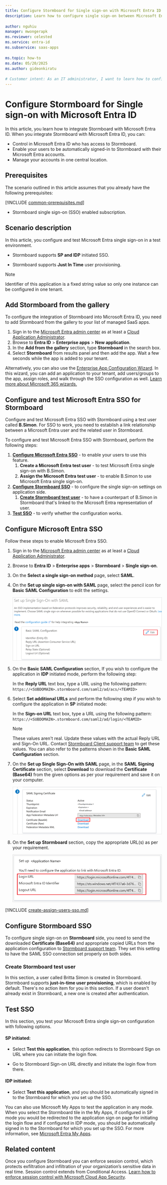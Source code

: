 ```yaml
---
title: Configure Stormboard for Single sign-on with Microsoft Entra ID
description: Learn how to configure single sign-on between Microsoft Entra ID and Stormboard.

author: nguhiu
manager: mwongerapk
ms.reviewer: celested
ms.service: entra-id
ms.subservice: saas-apps

ms.topic: how-to
ms.date: 05/20/2025
ms.author: gideonkiratu

# Customer intent: As an IT administrator, I want to learn how to configure single sign-on between Microsoft Entra ID and Stormboard so that I can control who has access to Stormboard, enable automatic sign-in with Microsoft Entra accounts, and manage my accounts in one central location.
---
```

# Configure Stormboard for Single sign-on with Microsoft Entra ID

In this article,  you learn how to integrate Stormboard with Microsoft Entra ID. When you integrate Stormboard with Microsoft Entra ID, you can:

* Control in Microsoft Entra ID who has access to Stormboard.
* Enable your users to be automatically signed-in to Stormboard with their Microsoft Entra accounts.
* Manage your accounts in one central location.

## Prerequisites
The scenario outlined in this article assumes that you already have the following prerequisites:

[!INCLUDE [common-prerequisites.md](~/identity/saas-apps/includes/common-prerequisites.md)]
* Stormboard single sign-on (SSO) enabled subscription.

## Scenario description

In this article,  you configure and test Microsoft Entra single sign-on in a test environment.

* Stormboard supports **SP and IDP** initiated SSO.

* Stormboard supports **Just In Time** user provisioning.

> [!NOTE]
> Identifier of this application is a fixed string value so only one instance can be configured in one tenant.

## Add Stormboard from the gallery

To configure the integration of Stormboard into Microsoft Entra ID, you need to add Stormboard from the gallery to your list of managed SaaS apps.

1. Sign in to the [Microsoft Entra admin center](https://entra.microsoft.com) as at least a [Cloud Application Administrator](~/identity/role-based-access-control/permissions-reference.md#cloud-application-administrator).
1. Browse to **Entra ID** > **Enterprise apps** > **New application**.
1. In the **Add from the gallery** section, type **Stormboard** in the search box.
1. Select **Stormboard** from results panel and then add the app. Wait a few seconds while the app is added to your tenant.

 Alternatively, you can also use the [Enterprise App Configuration Wizard](https://portal.office.com/AdminPortal/home?Q=Docs#/azureadappintegration). In this wizard, you can add an application to your tenant, add users/groups to the app, assign roles, and walk through the SSO configuration as well. [Learn more about Microsoft 365 wizards.](/microsoft-365/admin/misc/azure-ad-setup-guides)

<a name='configure-and-test-azure-ad-sso-for-stormboard'></a>

## Configure and test Microsoft Entra SSO for Stormboard

Configure and test Microsoft Entra SSO with Stormboard using a test user called **B.Simon**. For SSO to work, you need to establish a link relationship between a Microsoft Entra user and the related user in Stormboard.

To configure and test Microsoft Entra SSO with Stormboard, perform the following steps:

1. **[Configure Microsoft Entra SSO](#configure-azure-ad-sso)** - to enable your users to use this feature.
    1. **Create a Microsoft Entra test user** - to test Microsoft Entra single sign-on with B.Simon.
    1. **Assign the Microsoft Entra test user** - to enable B.Simon to use Microsoft Entra single sign-on.
1. **[Configure Stormboard SSO](#configure-stormboard-sso)** - to configure the single sign-on settings on application side.
    1. **[Create Stormboard test user](#create-stormboard-test-user)** - to have a counterpart of B.Simon in Stormboard that's linked to the Microsoft Entra representation of user.
1. **[Test SSO](#test-sso)** - to verify whether the configuration works.

<a name='configure-azure-ad-sso'></a>

## Configure Microsoft Entra SSO

Follow these steps to enable Microsoft Entra SSO.

1. Sign in to the [Microsoft Entra admin center](https://entra.microsoft.com) as at least a [Cloud Application Administrator](~/identity/role-based-access-control/permissions-reference.md#cloud-application-administrator).
1. Browse to **Entra ID** > **Enterprise apps** > **Stormboard** > **Single sign-on**.
1. On the **Select a single sign-on method** page, select **SAML**.
1. On the **Set up single sign-on with SAML** page, select the pencil icon for **Basic SAML Configuration** to edit the settings.

   ![Edit Basic SAML Configuration](common/edit-urls.png)

1. On the **Basic SAML Configuration** section, If you wish to configure the application in **IDP** initiated mode, perform the following step:

	In the **Reply URL** text box, type a URL using the following pattern:
    `https://<SUBDOMAIN>.stormboard.com/saml2/ad/acs/<TEAMID>`

5. Select **Set additional URLs** and perform the following step if you wish to configure the application in **SP** initiated mode:

    In the **Sign-on URL** text box, type a URL using the following pattern:
    `https://<SUBDOMAIN>.stormboard.com/saml2/ad/login/<TEAMID>`

	> [!NOTE]
	> These values aren't real. Update these values with the actual Reply URL and Sign-On URL. Contact [Stormboard Client support team](mailto:support@stormboard.com) to get these values. You can also refer to the patterns shown in the **Basic SAML Configuration** section.

6. On the **Set up Single Sign-On with SAML** page, in the **SAML Signing Certificate** section, select **Download** to download the **Certificate (Base64)** from the given options as per your requirement and save it on your computer.

	![The Certificate download link](common/certificatebase64.png)

7. On the **Set up Stormboard** section, copy the appropriate URL(s) as per your requirement.

	![Copy configuration URLs](common/copy-configuration-urls.png)

<a name='create-an-azure-ad-test-user'></a>

[!INCLUDE [create-assign-users-sso.md](~/identity/saas-apps/includes/create-assign-users-sso.md)]

## Configure Stormboard SSO

To configure single sign-on on **Stormboard** side, you need to send the downloaded **Certificate (Base64)** and appropriate copied URLs from the application configuration to [Stormboard support team](mailto:support@stormboard.com). They set this setting to have the SAML SSO connection set properly on both sides.

### Create Stormboard test user

In this section, a user called Britta Simon is created in Stormboard. Stormboard supports **just-in-time user provisioning**, which is enabled by default. There's no action item for you in this section. If a user doesn't already exist in Stormboard, a new one is created after authentication.

## Test SSO

In this section, you test your Microsoft Entra single sign-on configuration with following options. 

#### SP initiated:

* Select **Test this application**, this option redirects to Stormboard Sign on URL where you can initiate the login flow.  

* Go to Stormboard Sign-on URL directly and initiate the login flow from there.

#### IDP initiated:

* Select **Test this application**, and you should be automatically signed in to the Stormboard for which you set up the SSO. 

You can also use Microsoft My Apps to test the application in any mode. When you select the Stormboard tile in the My Apps, if configured in SP mode you would be redirected to the application sign on page for initiating the login flow and if configured in IDP mode, you should be automatically signed in to the Stormboard for which you set up the SSO. For more information, see [Microsoft Entra My Apps](/azure/active-directory/manage-apps/end-user-experiences#azure-ad-my-apps).

## Related content

Once you configure Stormboard you can enforce session control, which protects exfiltration and infiltration of your organization’s sensitive data in real time. Session control extends from Conditional Access. [Learn how to enforce session control with Microsoft Cloud App Security](/cloud-app-security/proxy-deployment-aad).
